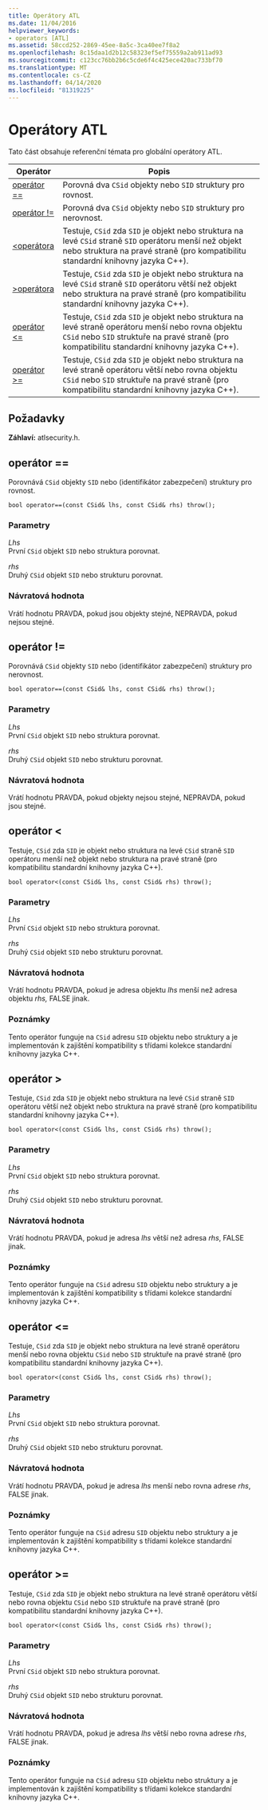 ```yaml
---
title: Operátory ATL
ms.date: 11/04/2016
helpviewer_keywords:
- operators [ATL]
ms.assetid: 58ccd252-2869-45ee-8a5c-3ca40ee7f8a2
ms.openlocfilehash: 8c15daa1d2b12c58323ef5ef75559a2ab911ad93
ms.sourcegitcommit: c123cc76bb2b6c5cde6f4c425ece420ac733bf70
ms.translationtype: MT
ms.contentlocale: cs-CZ
ms.lasthandoff: 04/14/2020
ms.locfileid: "81319225"
---
```

# <a name="atl-operators"></a>Operátory ATL

Tato část obsahuje referenční témata pro globální operátory ATL.

|Operátor|Popis|
|--------------|-----------------|
|[operátor ==](#operator_eq_eq)|Porovná dva `CSid` objekty nebo `SID` struktury pro rovnost.|
|[operátor !=](#operator_neq)|Porovná dva `CSid` objekty nebo `SID` struktury pro nerovnost.|
|[<operátora](#operator_lt)|Testuje, `CSid` zda `SID` je objekt nebo struktura na levé `CSid` straně `SID` operátoru menší než objekt nebo struktura na pravé straně (pro kompatibilitu standardní knihovny jazyka C++).|
|[>operátora](#operator_gt)|Testuje, `CSid` zda `SID` je objekt nebo struktura na levé `CSid` straně `SID` operátoru větší než objekt nebo struktura na pravé straně (pro kompatibilitu standardní knihovny jazyka C++).|
|[operátor <=](#operator_lt__eq)|Testuje, `CSid` zda `SID` je objekt nebo struktura na levé straně operátoru menší nebo rovna objektu `CSid` nebo `SID` struktuře na pravé straně (pro kompatibilitu standardní knihovny jazyka C++).|
|[operátor >=](#operator_gt__eq)|Testuje, `CSid` zda `SID` je objekt nebo struktura na levé straně operátoru větší nebo rovna objektu `CSid` nebo `SID` struktuře na pravé straně (pro kompatibilitu standardní knihovny jazyka C++).|

## <a name="requirements"></a>Požadavky

**Záhlaví:** atlsecurity.h.

## <a name="operator-"></a><a name="operator_eq_eq"></a>operátor ==

Porovnává `CSid` objekty `SID` nebo (identifikátor zabezpečení) struktury pro rovnost.

```
bool operator==(const CSid& lhs, const CSid& rhs) throw();
```

### <a name="parameters"></a>Parametry

*Lhs*<br/>
První `CSid` objekt `SID` nebo struktura porovnat.

*rhs*<br/>
Druhý `CSid` objekt `SID` nebo strukturu porovnat.

### <a name="return-value"></a>Návratová hodnota

Vrátí hodnotu PRAVDA, pokud jsou objekty stejné, NEPRAVDA, pokud nejsou stejné.

## <a name="operator-"></a><a name="operator_neq"></a>operátor !=

Porovnává `CSid` objekty `SID` nebo (identifikátor zabezpečení) struktury pro nerovnost.

```
bool operator==(const CSid& lhs, const CSid& rhs) throw();
```

### <a name="parameters"></a>Parametry

*Lhs*<br/>
První `CSid` objekt `SID` nebo struktura porovnat.

*rhs*<br/>
Druhý `CSid` objekt `SID` nebo strukturu porovnat.

### <a name="return-value"></a>Návratová hodnota

Vrátí hodnotu PRAVDA, pokud objekty nejsou stejné, NEPRAVDA, pokud jsou stejné.

## <a name="operator-"></a><a name="operator_lt"></a>operátor <

Testuje, `CSid` zda `SID` je objekt nebo struktura na levé `CSid` straně `SID` operátoru menší než objekt nebo struktura na pravé straně (pro kompatibilitu standardní knihovny jazyka C++).

```
bool operator<(const CSid& lhs, const CSid& rhs) throw();
```

### <a name="parameters"></a>Parametry

*Lhs*<br/>
První `CSid` objekt `SID` nebo struktura porovnat.

*rhs*<br/>
Druhý `CSid` objekt `SID` nebo strukturu porovnat.

### <a name="return-value"></a>Návratová hodnota

Vrátí hodnotu PRAVDA, pokud je adresa objektu *lhs* menší než adresa objektu *rhs,* FALSE jinak.

### <a name="remarks"></a>Poznámky

Tento operátor funguje na `CSid` adresu `SID` objektu nebo struktury a je implementován k zajištění kompatibility s třídami kolekce standardní knihovny jazyka C++.

## <a name="operator-"></a><a name="operator_gt"></a>operátor >

Testuje, `CSid` zda `SID` je objekt nebo struktura na levé `CSid` straně `SID` operátoru větší než objekt nebo struktura na pravé straně (pro kompatibilitu standardní knihovny jazyka C++).

```
bool operator<(const CSid& lhs, const CSid& rhs) throw();
```

### <a name="parameters"></a>Parametry

*Lhs*<br/>
První `CSid` objekt `SID` nebo struktura porovnat.

*rhs*<br/>
Druhý `CSid` objekt `SID` nebo strukturu porovnat.

### <a name="return-value"></a>Návratová hodnota

Vrátí hodnotu PRAVDA, pokud je adresa *lhs* větší než adresa *rhs*, FALSE jinak.

### <a name="remarks"></a>Poznámky

Tento operátor funguje na `CSid` adresu `SID` objektu nebo struktury a je implementován k zajištění kompatibility s třídami kolekce standardní knihovny jazyka C++.

## <a name="operator-"></a><a name="operator_lt__eq"></a>operátor <=

Testuje, `CSid` zda `SID` je objekt nebo struktura na levé straně operátoru menší nebo rovna objektu `CSid` nebo `SID` struktuře na pravé straně (pro kompatibilitu standardní knihovny jazyka C++).

```
bool operator<(const CSid& lhs, const CSid& rhs) throw();
```

### <a name="parameters"></a>Parametry

*Lhs*<br/>
První `CSid` objekt `SID` nebo struktura porovnat.

*rhs*<br/>
Druhý `CSid` objekt `SID` nebo strukturu porovnat.

### <a name="return-value"></a>Návratová hodnota

Vrátí hodnotu PRAVDA, pokud je adresa *lhs* menší nebo rovna adrese *rhs*, FALSE jinak.

### <a name="remarks"></a>Poznámky

Tento operátor funguje na `CSid` adresu `SID` objektu nebo struktury a je implementován k zajištění kompatibility s třídami kolekce standardní knihovny jazyka C++.

## <a name="operator-"></a><a name="operator_gt__eq"></a>operátor >=

Testuje, `CSid` zda `SID` je objekt nebo struktura na levé straně operátoru větší nebo rovna objektu `CSid` nebo `SID` struktuře na pravé straně (pro kompatibilitu standardní knihovny jazyka C++).

```
bool operator<(const CSid& lhs, const CSid& rhs) throw();
```

### <a name="parameters"></a>Parametry

*Lhs*<br/>
První `CSid` objekt `SID` nebo struktura porovnat.

*rhs*<br/>
Druhý `CSid` objekt `SID` nebo strukturu porovnat.

### <a name="return-value"></a>Návratová hodnota

Vrátí hodnotu PRAVDA, pokud je adresa *lhs* větší nebo rovna adrese *rhs*, FALSE jinak.

### <a name="remarks"></a>Poznámky

Tento operátor funguje na `CSid` adresu `SID` objektu nebo struktury a je implementován k zajištění kompatibility s třídami kolekce standardní knihovny jazyka C++.

